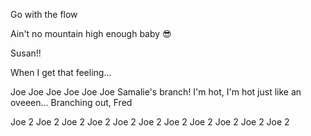 Go with the flow




Ain't no mountain high enough baby 😎



Susan!!

When I get that feeling...

Joe Joe Joe Joe Joe Joe
Samalie's branch!
I'm hot, I'm hot just like an oveeen...
Branching out, Fred

Joe 2
Joe 2
Joe 2
Joe 2
Joe 2
Joe 2
Joe 2
Joe 2
Joe 2
Joe 2
Joe 2
